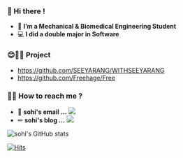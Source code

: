### 👋 Hi there !

- 🤖 **I’m a Mechanical & Biomedical Engineering Student**
- 💻 **I did a double major in Software**

### 😊👯‍♂️ Project

- https://github.com/SEEYARANG/WITHSEEYARANG
- https://github.com/Freehage/Free

### 📌✨ How to reach me ?

- 📧 **sohi's email ...** <a href="mailto:bsh1004664@ewhain.net" target="_blank"><img src="https://img.shields.io/badge/email-inactive?style=flat&logo=gmail&logoColor=white"/></a>
- ✏ **sohi's blog ...** <a href="https://blog.naver.com/bsh1004664" target="_blank"><img src="https://img.shields.io/badge/blog-ff69b4?style=flat&logo=blogger&logoColor=white"/></a>


![sohi's GitHub stats](https://github-readme-stats.vercel.app/api?username=BanSoHee&show_icons=true&theme=dracula)   

[![Hits](https://hits.seeyoufarm.com/api/count/incr/badge.svg?url=https%3A%2F%2Fgithub.com%2FBanSoHee&count_bg=%2379C83D&title_bg=%23555555&icon=&icon_color=%23E7E7E7&title=hits&edge_flat=false)](https://hits.seeyoufarm.com) 


<!--
<img src="https://capsule-render.vercel.app/api?type=wave&color=auto&height=300&section=header&text=capsule%20render&fontSize=90" />
-->

<!--
**BanSoHee/BanSoHee** is a ✨ _special_ ✨ repository because its `README.md` (this file) appears on your GitHub profile.

Here are some ideas to get you started:

- 🔭 I’m currently working on ...
- 🌱 I’m currently learning ...
- 👯 I’m looking to collaborate on ...
- 🤔 I’m looking for help with ...
- 💬 Ask me about ...
- 📫 How to reach me: ...
- 😄 Pronouns: ...
- ⚡ Fun fact: ...
-->
